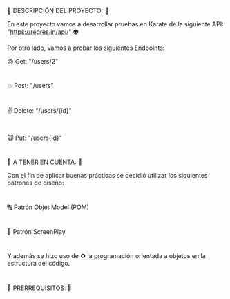 :herb: DESCRIPCIÓN DEL PROYECTO: :herb:

En este proyecto vamos a desarrollar pruebas en Karate de la siguiente API: "https://reqres.in/api/" :alien:

Por otro lado, vamos a probar los siguientes Endpoints:

:unamused: Get: "/users/2"
# 
:boom: Post: "/users"
# 
:v: Delete: "/users/{id}"
# 
:scream_cat: Put: "/users{id}"
# 
#
:calling: A TENER EN CUENTA: :calling:

Con el fin de aplicar buenas prácticas se decidió utilizar los siguientes patrones de diseño:
#
:capital_abcd: Patrón Objet Model (POM) 
#
:musical_score: Patrón ScreenPlay
#
Y además se hizo uso de :recycle: la programación orientada a objetos en la estructura del código.
#
#

:violin: PRERREQUISITOS: :violin:

